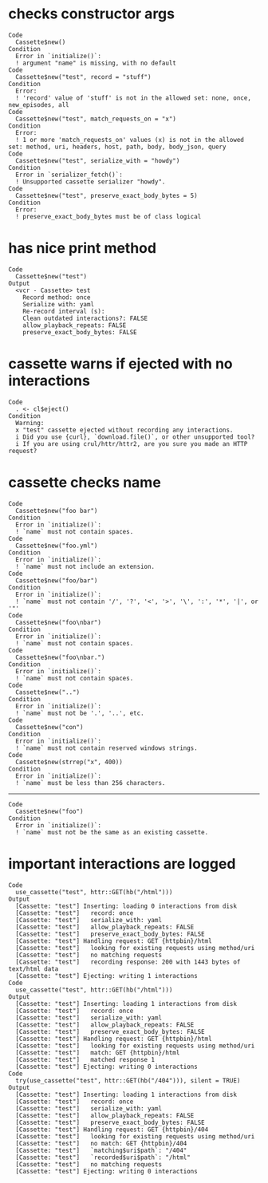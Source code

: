 # checks constructor args

    Code
      Cassette$new()
    Condition
      Error in `initialize()`:
      ! argument "name" is missing, with no default
    Code
      Cassette$new("test", record = "stuff")
    Condition
      Error:
      ! 'record' value of 'stuff' is not in the allowed set: none, once, new_episodes, all
    Code
      Cassette$new("test", match_requests_on = "x")
    Condition
      Error:
      ! 1 or more 'match_requests_on' values (x) is not in the allowed set: method, uri, headers, host, path, body, body_json, query
    Code
      Cassette$new("test", serialize_with = "howdy")
    Condition
      Error in `serializer_fetch()`:
      ! Unsupported cassette serializer "howdy".
    Code
      Cassette$new("test", preserve_exact_body_bytes = 5)
    Condition
      Error:
      ! preserve_exact_body_bytes must be of class logical

# has nice print method

    Code
      Cassette$new("test")
    Output
      <vcr - Cassette> test
        Record method: once
        Serialize with: yaml
        Re-record interval (s): 
        Clean outdated interactions?: FALSE
        allow_playback_repeats: FALSE
        preserve_exact_body_bytes: FALSE

# cassette warns if ejected with no interactions

    Code
      . <- cl$eject()
    Condition
      Warning:
      x "test" cassette ejected without recording any interactions.
      i Did you use {curl}, `download.file()`, or other unsupported tool?
      i If you are using crul/httr/httr2, are you sure you made an HTTP request?

# cassette checks name

    Code
      Cassette$new("foo bar")
    Condition
      Error in `initialize()`:
      ! `name` must not contain spaces.
    Code
      Cassette$new("foo.yml")
    Condition
      Error in `initialize()`:
      ! `name` must not include an extension.
    Code
      Cassette$new("foo/bar")
    Condition
      Error in `initialize()`:
      ! `name` must not contain '/', '?', '<', '>', '\', ':', '*', '|', or '"'
    Code
      Cassette$new("foo\nbar")
    Condition
      Error in `initialize()`:
      ! `name` must not contain spaces.
    Code
      Cassette$new("foo\nbar.")
    Condition
      Error in `initialize()`:
      ! `name` must not contain spaces.
    Code
      Cassette$new("..")
    Condition
      Error in `initialize()`:
      ! `name` must not be '.', '..', etc.
    Code
      Cassette$new("con")
    Condition
      Error in `initialize()`:
      ! `name` must not contain reserved windows strings.
    Code
      Cassette$new(strrep("x", 400))
    Condition
      Error in `initialize()`:
      ! `name` must be less than 256 characters.

---

    Code
      Cassette$new("foo")
    Condition
      Error in `initialize()`:
      ! `name` must not be the same as an existing cassette.

# important interactions are logged

    Code
      use_cassette("test", httr::GET(hb("/html")))
    Output
      [Cassette: "test"] Inserting: loading 0 interactions from disk
      [Cassette: "test"]   record: once
      [Cassette: "test"]   serialize_with: yaml
      [Cassette: "test"]   allow_playback_repeats: FALSE
      [Cassette: "test"]   preserve_exact_body_bytes: FALSE
      [Cassette: "test"] Handling request: GET {httpbin}/html
      [Cassette: "test"]   looking for existing requests using method/uri
      [Cassette: "test"]   no matching requests
      [Cassette: "test"]   recording response: 200 with 1443 bytes of text/html data
      [Cassette: "test"] Ejecting: writing 1 interactions
    Code
      use_cassette("test", httr::GET(hb("/html")))
    Output
      [Cassette: "test"] Inserting: loading 1 interactions from disk
      [Cassette: "test"]   record: once
      [Cassette: "test"]   serialize_with: yaml
      [Cassette: "test"]   allow_playback_repeats: FALSE
      [Cassette: "test"]   preserve_exact_body_bytes: FALSE
      [Cassette: "test"] Handling request: GET {httpbin}/html
      [Cassette: "test"]   looking for existing requests using method/uri
      [Cassette: "test"]   match: GET {httpbin}/html
      [Cassette: "test"]   matched response 1
      [Cassette: "test"] Ejecting: writing 0 interactions
    Code
      try(use_cassette("test", httr::GET(hb("/404"))), silent = TRUE)
    Output
      [Cassette: "test"] Inserting: loading 1 interactions from disk
      [Cassette: "test"]   record: once
      [Cassette: "test"]   serialize_with: yaml
      [Cassette: "test"]   allow_playback_repeats: FALSE
      [Cassette: "test"]   preserve_exact_body_bytes: FALSE
      [Cassette: "test"] Handling request: GET {httpbin}/404
      [Cassette: "test"]   looking for existing requests using method/uri
      [Cassette: "test"]   no match: GET {httpbin}/404
      [Cassette: "test"]   `matching$uri$path`: "/404" 
      [Cassette: "test"]   `recorded$uri$path`: "/html"
      [Cassette: "test"]   no matching requests
      [Cassette: "test"] Ejecting: writing 0 interactions

